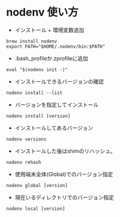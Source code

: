 # nodenv 使い方

- インストール + 環境変数追加
```
brew install nodenv
export PATH="$HOME/.nodenv/bin:$PATH"
```

- .bash_profileか.zprofileに追加
```
eval "$(nodenv init -)"
```


- インストールできるバージョンの確認
```
nodenv install --list
```

- バージョンを指定してインストール
```
nodenv install [version]
```

- インストールしてあるバージョン
```
nodenv versions
```

- インストールした後はshimのリハッシュ。
```
nodenv rehash
```

- 使用端末全体(Global)でのバージョン指定
```
nodenv global [version]
```

- 現在いるディレクトリでのバージョン指定
```
nodenv local [version]
```
